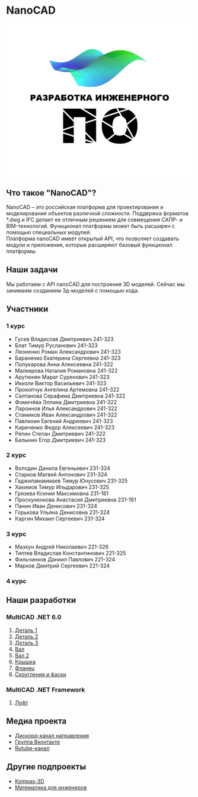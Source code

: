 
# NanoCAD <br>

![Логотип](Logo.jpg)



## Что такое "NanoCAD"? <br>
NanoCAD – это российская платформа для проектирования и моделирования объектов различной сложности. Поддержка форматов *.dwg и IFC делает ее отличным решением для совмещения САПР- и BIM-технологий. Функционал платформы может быть расширен с помощью специальных модулей.<br>
Платформа nanoCAD имеет открытый API, что позволяет создавать модули и приложения, которые расширяют базовый функционал платформы.

## Наши задачи
Мы работаем с API nanoCAD для построения 3D моделей. Сейчас мы занимаем созданием 3д-моделей с помощью кода.


## Участники

### 1 курс 
- Гусев Владислав Дмитриевич 241-323
- Блат Тимур Русланович 241-323
- Леоненко Роман Александрович 241-323
- Бараненко Екатерина Сергеевна 241-323
- Полукарова Анна Алексеевна 241-322
- Малкерова Наталия Романовна 241-322
- Арутюнян Марат Суренович 241-323
- Икизли Виктор Васильевич 241-323
- Прокопчук Ангелина Артемовна 241-322
- Салтанова Серафима Дмитриевна 241-322
- Фомичёва Эллина Дмитриевна 241-322
- Лароинов Илья Александрович 241-322
- Стамиков Иван Александрович 241-322
- Павлихин Евгений Андреевич 241-323
- Кириченко Федор Алексеевич 241-323
- Репин Степан Дмитриевич 241-322
- Балынин Егор Дмитриевич 241-323

### 2 курс 
- Володин Данила Евгеньевич 231-324
- Старков Матвей Антонович 231-324
- Гаджиламаммаев Тимур Юнусович 231-325
- Хакимов Тимур Ильдарович 231-325
- Грязева Ксения Максимовна 231-161
- Проскуненкова Анастасия Дмитриевна 231-161
- Панин Иван Денисович 231-324
- Горькова Ульяна Денисовна 231-324
- Каргин Михаил Сергеевич 231-324

### 3 курс 
- Мазкун Андрей Николаевич 221-326
- Типтев Владислав Константинович 221-325
- Фильчинков Даниил Павлович 221-324
- Марков Дмитрий Сергеевич 221-324

### 4 курс 


## Наши разработки
### MultiCAD .NET 6.0
1. [Деталь 1](https://github.com/NanoCAD-Mospolytech/NanoCAD-EngineeringSoft/tree/main/Details-Example/Detail1)
2. [Деталь 2](https://github.com/NanoCAD-Mospolytech/NanoCAD-EngineeringSoft/tree/main/Details-Example/Detail2)
3. [Деталь 3](https://github.com/NanoCAD-Mospolytech/NanoCAD-EngineeringSoft/tree/main/Details-Example/Detail3)
4. [Вал](https://github.com/NanoCAD-Mospolytech/NanoCAD-EngineeringSoft/tree/main/Details-Example/Shaft)
5. [Вал 2](https://github.com/NanoCAD-Mospolytech/NanoCAD-EngineeringSoft/tree/main/Details-Example/Shaft2)
6. [Крышка](https://github.com/NanoCAD-Mospolytech/NanoCAD-EngineeringSoft/tree/main/Details-Example/Cap)
7. [Фланец](https://github.com/NanoCAD-Mospolytech/NanoCAD-EngineeringSoft/tree/main/Details-Example/Flanger)
8. [Скругления и фаски](https://github.com/NanoCAD-Mospolytech/NanoCAD-EngineeringSoft/tree/main/Details-Example/ClassLibrary1)

### MultiCAD .NET Framework
1. [Лофт](https://github.com/NanoCAD-Mospolytech/NanoCAD-EngineeringSoft/tree/main/Details-Example/Loft)

## Медиа проекта
- [Дискорд-канал направления](https://discord.gg/DTGjytnXBT)
- [Группа Вконтакте](https://vk.com/club212533937)
- [Rutube-канал](https://rutube.ru/plst/239509/)

## Другие подпроекты
- [Kompas-3D](https://github.com/Kompas-Mospolytech/Kompas-ingeneringSoft)
- [Математика для инженеров](https://github.com/EngineeringSoft-Mospolytech/Mathematics-for-engineers)
